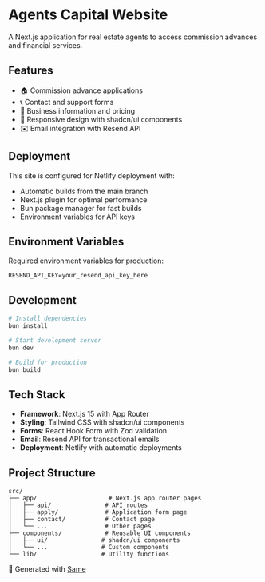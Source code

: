 # Agents Capital Website

A Next.js application for real estate agents to access commission advances and financial services.

## Features

- 🏠 Commission advance applications
- 📞 Contact and support forms  
- 💼 Business information and pricing
- 📱 Responsive design with shadcn/ui components
- ✉️ Email integration with Resend API

## Deployment

This site is configured for Netlify deployment with:
- Automatic builds from the main branch
- Next.js plugin for optimal performance
- Bun package manager for fast builds
- Environment variables for API keys

## Environment Variables

Required environment variables for production:
```
RESEND_API_KEY=your_resend_api_key_here
```

## Development

```bash
# Install dependencies
bun install

# Start development server
bun dev

# Build for production
bun build
```

## Tech Stack

- **Framework**: Next.js 15 with App Router
- **Styling**: Tailwind CSS with shadcn/ui components
- **Forms**: React Hook Form with Zod validation
- **Email**: Resend API for transactional emails
- **Deployment**: Netlify with automatic deployments

## Project Structure

```
src/
├── app/                    # Next.js app router pages
│   ├── api/               # API routes
│   ├── apply/             # Application form page
│   ├── contact/           # Contact page
│   └── ...                # Other pages
├── components/            # Reusable UI components
│   ├── ui/               # shadcn/ui components
│   └── ...               # Custom components
└── lib/                  # Utility functions
```

🤖 Generated with [Same](https://same.new)